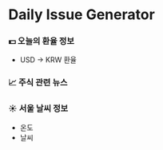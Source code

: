 # Daily Issue Generator

### 💵 오늘의 환율 정보
- USD -> KRW 환율
  
### 📈 주식 관련 뉴스

### ☀️ 서울 날씨 정보
- 온도
- 날씨
